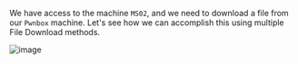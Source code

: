 We have access to the machine `MS02`, and we need to download a file from our `Pwnbox` machine. Let's see how we can accomplish this using multiple File Download methods.

![image](https://academy.hackthebox.com/storage/modules/24/WIN-download-PwnBox.png)
